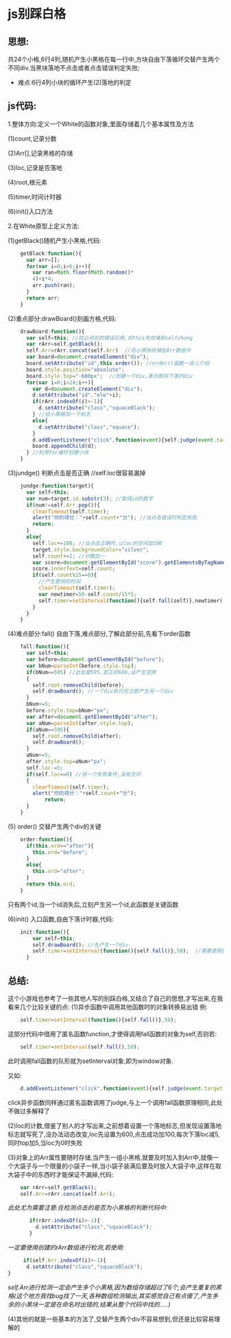 # js别踩白格
## 思想:
共24个小格,6行4列,随机产生小黑格在每一行中,方块自由下落循环交替产生两个不同div.当黑块落地不点击或者点击错误判定失败;

* 难点:6行4列小块的循环产生(2)落地的判定

## js代码:
1.整体方向:定义一个White的函数对象,里面存储着几个基本属性及方法

(1)count,记录分数

(2)Arr[],记录黑格的存储

(3)loc,记录是否落地

(4)root,根元素

(5)timer,时间计时器

(6)init()入口方法

2.在White原型上定义方法:

(1)getBlack()随机产生小黑格,代码:
```javascript
    getBlack:function(){
      var arr=[];
      for(var i=0;i<6;i++){    
        var ran=Math.floor(Math.random()*
        4)+i*4;
        arr.push(ran);
      }
      return arr;
    }
```
(2)重点部分:drawBoard()刻画方格,代码:
```javascript
    drawBoard:function(){
      var self=this; //防止闭包的错误引用,将this先存储到selfzhong
      var rArr=self.getBlack();
      self.Arr=rArr.concat(self.Arr)  //将小黑快存储在Arr数组中  
      var board=document.createElement("div");
      board.setAttribute("id",this.order()); //order()函数一会儿介绍
      board.style.position="absolute";
      board.style.top="-600px";  //创建一个div,表示即将下落的div
      for(var i=0;i<24;i++){
        var d=document.createElement("div");
        d.setAttribute("id","ele"+i);
        if(rArr.indexOf(i)>-1){
          d.setAttribute("class","squaceBlack");
        } //给小黑格加一个标志
        else{
          d.setAttribute("class","squace");
        }
        d.addEventListener("click",function(event){self.judge(event.target)},false); //需要使用匿名函数,若不使用匿名函数,judge函数中的this指向的d
        board.appendChild(d);
      } //利用for循环创建小块
    }
```
(3)jundge() 判断点击是否正确 //self.loc很容易漏掉
```javascript
    jundge:function(target){
      var self=this;
      var num=target.id.substr(3); //取得id的数字
      if(num!=self.Arr.pop()){
        clearTimeout(self.timer);
        alert("你的得分："+self.count+"分"); //当点击错误时判定失败
        return;
      }
      else{
        self.loc+=100; //当点击正确时,让loc的空间加100
        target.style.backgroundColor="silver";
        self.count+=1; //分数加一
        var score=document.getElementById("score").getElementsByTagName("i")[0];
        score.innerText=self.count;
        if(self.count%15==0){
          //产生更快的时间
          clearTimeout(self.timer);
          var newtimer=50-self.count/15*5;
          self.timer=setInterval(function(){self.fall(self)},newtimer);
        }
      }
    }
```
(4)难点部分:fall() 自由下落,难点部分,了解此部分前,先看下order函数
```javascript
    fall:function(){
      var self=this;
      var before=document.getElementById("before");
      var bNum=parseInt(before.style.top);
      if(bNum==595) //此处是595,若正好600,会产生空隙
      {
        self.root.removeChild(before);
        self.drawBoard(); //一个div执行完立即产生另一个div
      }
      bNum+=5;
      before.style.top=bNum+"px";
      var after=document.getElementById("after");
      var aNum=parseInt(after.style.top);
      if(aNum==595){
        self.root.removeChild(after);
        self.drawBoard();
      }
      aNum+=5;
      after.style.top=aNum+"px";
      self.loc-=5;
      if(self.loc==0) //另一个失败条件,没有空间
      {
        clearTimeout(self.timer);
        alert("你的得分："+self.count+"分");
  			return;
      }
    }
```
(5) order() 交替产生两个div的关键
```javascript
    order:function(){
      if(this.ord=="after"){
        this.ord="before";
      }
      else{
        this.ord="after";
      }
      return this.ord;
    }
```
只有两个id,当一个id消失后,立刻产生另一个id,此函数是关键函数

(6)init() 入口函数,自由下落计时器,代码:
```javascript
    init:function(){
        var self=this;
        self.drawBoard(); //先产生一个div
        self.timer=setInterval(function(){self.fall()},50);  //需要使用匿名函数,使fall函数的对象为White对象,方便fall函数调用White中的其他函数
      }
```
## 总结:
这个小游戏也参考了一些其他人写的别踩白格,又结合了自己的思想,才写出来,在我看来几个比较关键的点:
(1)异步函数中调用其他函数时的对象转换易出错
例:
```javascript
    self.timer=setInterval(function(){self.fall()},50);
```
这部分代码中借用了匿名函数function,才使得调用fall函数的对象为self,否则若:
```javascript
    self.timer=setInterval(self.fall(),50);
```
此时调用fall函数的队形就为setInterval对象,即为window对象.

又如:
```javascript
    d.addEventListener("click",function(event){self.judge(event.target)},false);
```
click异步函数同样通过匿名函数调用了judge,与上一个调用fall函数原理相同,此处不做过多解释了

(2)loc的计数,借鉴了别人的才写出来,之前想着设置一个落地标志,但发现设置落地标志就写死了,没办法动态改变,loc先设置为600,点击成功加100,每次下落loc减5,同时top加5,当loc为0时失败

(3)对象上的Arr属性要随时存储,当产生一组小黑格,就要及时加入到Arr中,就像一个大袋子与一个限量的小袋子一样,当小袋子装满后要及时放入大袋子中,这样在取大袋子中的东西时才能保证不漏掉,代码:
```javascript
    var rArr=self.getBlack();
    self.Arr=rArr.concat(self.Arr);
```

*此处尤为需要注意:在检测点击的是否为小黑格的判断代码中:*
```javascript
       if(rArr.indexOf(i)>-1){
         d.setAttribute("class","squaceBlack");
       }
```
*一定要使用创建的rArr数组进行检测,若使用:*
```javascript
     if(self.Arr.indexOf(i)>-1){
      d.setAttribute("class","squaceBlack");
}
```
*self.Arr进行检测一定会产生多个小黑格,因为数组存储超过了6个,会产生重复的黑格(这个地方我找bug找了一天,各种数组检测输出,其实感觉自己有点傻了,产生多余的小黑块一定是在命名时出错的,结果从整个代码中找的.....)*

(4)其他的就是一些基本的方法了,交替产生两个div不容易想到,但还是比较容易理解的
